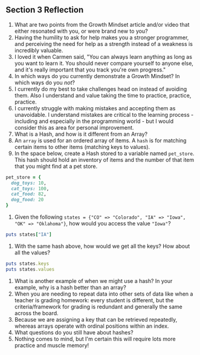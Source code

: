 ## Section 3 Reflection

1. What are two points from the Growth Mindset article and/or video that either resonated with you, or were brand new to you?
  1. Having the humility to ask for help makes you a stronger programmer, and perceiving the need for help as a strength instead of a weakness is incredibly valuable.
  2. I loved it when Carmen said, "You can always learn anything as long as you want to learn it. You should never compare yourself to anyone else, and it's really important that you track you're own progress."
1. In which ways do you currently demonstrate a Growth Mindset? In which ways do you _not_?
  1. I currently do my best to take challenges head on instead of avoiding them. Also I understand and value taking the time to practice, practice, practice.
  2. I currently struggle with making mistakes and accepting them as unavoidable. I understand mistakes are critical to the learning process - including and especially in the programming world - but I would consider this as area for personal improvement.
1. What is a Hash, and how is it different from an Array?
  1. An `array` is used for an ordered array of items. A `hash` is for matching certain items to other items (matching keys to values).
1. In the space below, create a Hash stored to a variable named `pet_store`.  This hash should hold an inventory of items and the number of that item that you might find at a pet store.
```ruby
pet_store = {
  dog_toys: 10,
  cat_toys: 100,
  cat_food: 82,
  dog_food: 20
}
```

1. Given the following `states = {"CO" => "Colorado", "IA" => "Iowa", "OK" => "Oklahoma"}`, how would you access the value `"Iowa"`?
```ruby
puts states["IA"]
```
1. With the same hash above, how would we get all the keys?  How about all the values?
```ruby
puts states.keys
puts states.values
```
1. What is another example of when we might use a hash?  In your example, why is a hash better than an array?
  1. When you are needing to repeat data into other sets of data like when a teacher is grading homework: every student is different, but the criteria/framework for grading is redundant and generally the same across the board.
  2. Because we are assigning a key that can be retrieved repeatedly, whereas arrays operate with ordinal positions within an index.
1. What questions do you still have about hashes?
  1. Nothing comes to mind, but I'm certain this will require lots more practice and muscle memory! 
